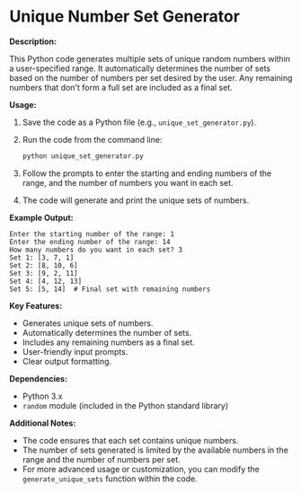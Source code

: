 # Unique Number Set Generator

**Description:**

This Python code generates multiple sets of unique random numbers within a user-specified range. It automatically determines the number of sets based on the number of numbers per set desired by the user. Any remaining numbers that don't form a full set are included as a final set.

**Usage:**

1. Save the code as a Python file (e.g., `unique_set_generator.py`).
2. Run the code from the command line:

   ```bash
   python unique_set_generator.py
   ```

3. Follow the prompts to enter the starting and ending numbers of the range, and the number of numbers you want in each set.
4. The code will generate and print the unique sets of numbers.

**Example Output:**

```
Enter the starting number of the range: 1
Enter the ending number of the range: 14
How many numbers do you want in each set? 3
Set 1: [3, 7, 1]
Set 2: [8, 10, 6]
Set 3: [9, 2, 11]
Set 4: [4, 12, 13]
Set 5: [5, 14]  # Final set with remaining numbers
```

**Key Features:**

- Generates unique sets of numbers.
- Automatically determines the number of sets.
- Includes any remaining numbers as a final set.
- User-friendly input prompts.
- Clear output formatting.

**Dependencies:**

- Python 3.x
- `random` module (included in the Python standard library)

**Additional Notes:**

- The code ensures that each set contains unique numbers.
- The number of sets generated is limited by the available numbers in the range and the number of numbers per set.
- For more advanced usage or customization, you can modify the `generate_unique_sets` function within the code.
